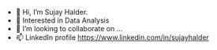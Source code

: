 - 👋 Hi, I’m Sujay Halder.
- 👀 Interested in Data Analysis  
- 💞️ I’m looking to collaborate on ...
- 📫 LinkedIn profile https://www.linkedin.com/in/sujayhalder
